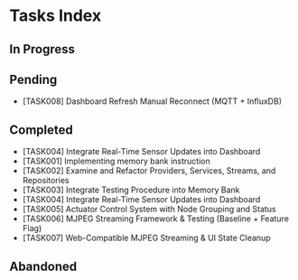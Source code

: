 # Tasks Index

## In Progress


## Pending

- [TASK008] Dashboard Refresh Manual Reconnect (MQTT + InfluxDB)


## Completed
- [TASK004] Integrate Real-Time Sensor Updates into Dashboard
- [TASK001] Implementing memory bank instruction
- [TASK002] Examine and Refactor Providers, Services, Streams, and Repositories
- [TASK003] Integrate Testing Procedure into Memory Bank
- [TASK004] Integrate Real-Time Sensor Updates into Dashboard
- [TASK005] Actuator Control System with Node Grouping and Status
- [TASK006] MJPEG Streaming Framework & Testing (Baseline + Feature Flag)
- [TASK007] Web-Compatible MJPEG Streaming & UI State Cleanup

## Abandoned
